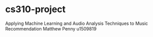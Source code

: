 # cs310-project
Applying Machine Learning and Audio Analysis Techniques to Music Recommendation
Matthew Penny u1509819
